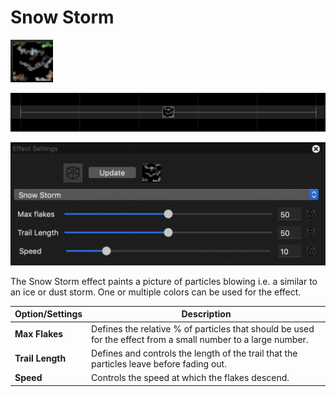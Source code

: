 # Snow Storm

![Icon](<../../.gitbook/assets/image (1026).png>)

![Sequencer Grid](<../../.gitbook/assets/image (775).png>)

![](<../../.gitbook/assets/image (605).png>)

The Snow Storm effect paints a picture of particles blowing i.e. a similar to an ice or dust storm. One or multiple colors can be used for the effect.

| Option/Settings  | Description                                                                                                   |
| ---------------- | ------------------------------------------------------------------------------------------------------------- |
| **Max Flakes**   | Defines the relative % of particles that should be used for the effect from a small number to a large number. |
| **Trail Length** | Defines and controls the length of the trail that the particles leave before fading out.                      |
| **Speed**        | Controls the speed at which the flakes descend.                                                               |
